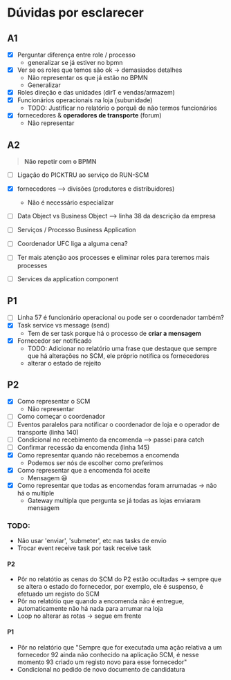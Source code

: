 # Dúvidas por esclarecer

## A1

- [X] Perguntar diferença entre role / processo 
  - generalizar se já estiver no bpmn
- [X] Ver se os roles que temos são ok -> demasiados detalhes
  - Não representar os que já estão no BPMN
  - Generalizar
- [X] Roles direção e das unidades (dirT e vendas/armazem)
- [X] Funcionários operacionais na loja (subunidade) 
  - TODO: Justificar no relatório o porquê de não termos funcionários
- [X] fornecedores & **operadores de transporte** (forum)
  - Não representar


## A2
> **Não repetir com o BPMN**
- [ ] Ligação do PICKTRU ao serviço do RUN-SCM
- [X] fornecedores --> divisões (produtores e distribuidores)
  - Não é necessário especializar
- [ ] Data Object vs Business Object --> linha 38 da descrição da empresa
- [ ] Serviços / Processo Business Application
- [ ] Coordenador UFC liga a alguma cena?
- [ ] Ter mais atenção aos processes e eliminar roles para teremos mais processes
- [ ] Services da application component


## P1

- [ ] Linha 57 é funcionário operacional ou pode ser o coordenador também?
- [X] Task service vs message (send)
  - Tem de ser task porque há o processo de **criar a mensagem**
- [X] Fornecedor ser notificado
  - TODO: Adicionar no relatório uma frase que destaque que sempre que há alterações no SCM, ele próprio notifica os fornecedores
  - alterar o estado de rejeito


## P2 

- [X] Como representar o SCM
    - Não representar
- [ ] Como começar o coordenador
- [ ] Eventos paralelos para notificar o coordenador de loja e o operador de transporte (linha 140)
- [ ] Condicional no recebimento da encomenda --> passei para catch
- [ ] Confirmar recessão da encomenda (linha 145)
- [X] Como representar quando não recebemos a encomenda
  - Podemos ser nós de escolher como preferimos
- [X] Como representar que a encomenda foi aceite
  - Mensagem 😃
- [X] Como representar que todas as encomendas foram arrumadas -> não há o multiple
  - Gateway multipla que pergunta se já todas as lojas enviaram mensagem

### TODO:
- Não usar 'enviar', 'submeter', etc nas tasks de envio
- Trocar event receive task por task receive task

#### P2
- Pôr no relatótio as cenas do SCM do P2 estão ocultadas -> sempre que se altera o estado do fornecedor, por exemplo, ele é suspenso, é efetuado um registo do SCM
- Pôr no relatótio que quando a encomenda não é entregue, automaticamente não há nada para arrumar na loja
- Loop no alterar as rotas -> segue em frente

#### P1
- Pôr no relatório que "Sempre que for executada uma ação relativa a um fornecedor 92 ainda não conhecido na aplicação SCM, é nesse momento 93 criado um registo novo para esse fornecedor"
- Condicional no pedido de novo documento de candidatura